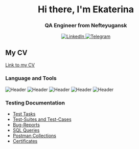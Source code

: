 <div id="Im" align="center">
    <h1>Hi there, I'm  Ekaterina </h1>
    <h3>QA Engineer from Nefteyugansk</h3>
</div>

<div id="socials" align="center">
    <a href="https://www.linkedin.com/in/ekaterina-burlakova-95b05825b/">
    <img src="https://img.shields.io/badge/LinkedIn-blue?style=for-the-badge&logo=linkedin&logoColor=white" alt="LinkedIn"/>
  </a>
    <a href="https://t.me/ludanimo">
    <img src="https://img.shields.io/badge/Telegram-blue?style=for-the-badge&logo=telegram&logoColor=white" alt="Telegram"/>
  </a>
</div>


## My CV
[Link to my CV](https://drive.google.com/file/d/1IkmGnWJT78bi32TlQ3XJEYAI_KZ7ZPHj/view?usp=sharing)



### Language and Tools
![Header](https://img.shields.io/badge/Jira-090909?style=for-the-badge&logo=jira&logoColor=136be1)
![Header](https://img.shields.io/badge/Postman-090909?style=for-the-badge&logo=postman&logoColor=f76935)
![Header](https://img.shields.io/badge/Github-090909?style=for-the-badge&logo=github&logoColor=8cc4d7)
![Header](https://img.shields.io/badge/MySQL-090909?style=for-the-badge&logo=mysql&logoColor=00618a)
![Header](https://img.shields.io/badge/DevTools-090909?style=for-the-badge&logo=googlechrome&logoColor=2674f2)




### Testing Documentation

- [Test Tasks](https://drive.google.com/drive/folders/1HEmQRwfSAlfLrn4BflYudtJi8FPmFmgM?usp=share_link)
- [Test-Suites and Test-Cases](https://drive.google.com/drive/folders/1oQODsCEjUcE2c0-KiwT3i5zdiILXujF8)
- [Bug-Reports](https://docs.google.com/spreadsheets/d/14Qv4Rp9nmVwy5bvWLeLSbpbDP2PZYiECKA_HeeveZbY/edit#gid=0)
- [SQL Queries](https://github.com/ludanimo/SQL-Queries)
- [Postman Collections](https://github.com/ludanimo/Postman-Collection.git)
- [Certificates](https://drive.google.com/drive/folders/1Rs7E1aA7Y-nOFKeZQQ7YguWtAoqSY_bK?usp=sharing)
